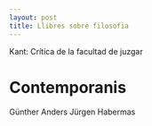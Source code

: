 ```yaml
---
layout: post
title: Llibres sobre filosofia
--- 
```

Kant: Crítica de la facultad de juzgar


# Contemporanis
Günther Anders
Jürgen Habermas